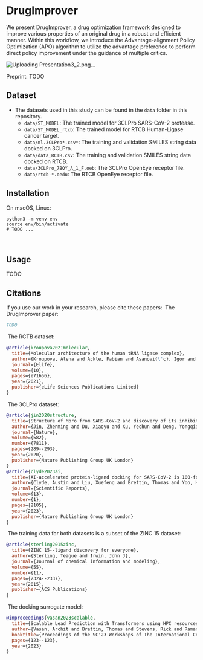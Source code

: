 # DrugImprover
We present DrugImprover, a drug optimization framework designed to improve various properties of an original drug in a robust and efficient manner. Within this workflow, we introduce the Advantage-alignment Policy Optimization (APO) algorithm to utilize the advantage preference to perform direct policy improvement under the guidance of multiple critics.

​![Uploading Presentation3_2.png…]()

Preprint: TODO
​
## Dataset
- The datasets used in this study can be found in the `data` folder in this repository.
  - `data/ST_MODEL`: The trained model for 3CLPro SARS-CoV-2 protease.
  - `data/ST_MODEL_rtcb`: The trained model for RTCB Human-Ligase cancer target.
  - `data/ml.3CLPro*.csv*`: The training and validation SMILES string data docked on 3CLPro.
  - `data/data_RCTB.csv`: The training and validation SMILES string data docked on RTCB.
  - `data/3CLPro_7BQY_A_1_F.oeb`: The 3CLPro OpenEye receptor file.
  - `data/rtcb-*.oedu`: The RTCB OpenEye receptor file.
​
​
## Installation
On macOS, Linux:
```
python3 -m venv env
source env/bin/activate
# TODO ...
```
​
## Usage
TODO
​
## Citations
If you use our work in your research, please cite these papers:
​
The DrugImprover paper:
```bibtex
TODO
```
​
The RCTB dataset:
```bibtex
@article{kroupova2021molecular,
  title={Molecular architecture of the human tRNA ligase complex},
  author={Kroupova, Alena and Ackle, Fabian and Asanovi{\'c}, Igor and Weitzer, Stefan and Boneberg, Franziska M and Faini, Marco and Leitner, Alexander and Chui, Alessia and Aebersold, Ruedi and Martinez, Javier and others},
  journal={Elife},
  volume={10},
  pages={e71656},
  year={2021},
  publisher={eLife Sciences Publications Limited}
}
```
​
The 3CLPro dataset:
```bibtex
@article{jin2020structure,
  title={Structure of Mpro from SARS-CoV-2 and discovery of its inhibitors},
  author={Jin, Zhenming and Du, Xiaoyu and Xu, Yechun and Deng, Yongqiang and Liu, Meiqin and Zhao, Yao and Zhang, Bing and Li, Xiaofeng and Zhang, Leike and Peng, Chao and others},
  journal={Nature},
  volume={582},
  number={7811},
  pages={289--293},
  year={2020},
  publisher={Nature Publishing Group UK London}
}
@article{clyde2023ai,
  title={AI-accelerated protein-ligand docking for SARS-CoV-2 is 100-fold faster with no significant change in detection},
  author={Clyde, Austin and Liu, Xuefeng and Brettin, Thomas and Yoo, Hyunseung and Partin, Alexander and Babuji, Yadu and Blaiszik, Ben and Mohd-Yusof, Jamaludin and Merzky, Andre and Turilli, Matteo and others},
  journal={Scientific Reports},
  volume={13},
  number={1},
  pages={2105},
  year={2023},
  publisher={Nature Publishing Group UK London}
}
```
​
The training data for both datasets is a subset of the ZINC 15 dataset:
```bibtex
@article{sterling2015zinc,
  title={ZINC 15--ligand discovery for everyone},
  author={Sterling, Teague and Irwin, John J},
  journal={Journal of chemical information and modeling},
  volume={55},
  number={11},
  pages={2324--2337},
  year={2015},
  publisher={ACS Publications}
}
```
​
The docking surrogate model:
```bibtex
@inproceedings{vasan2023scalable,
  title={Scalable Lead Prediction with Transformers using HPC resources},
  author={Vasan, Archit and Brettin, Thomas and Stevens, Rick and Ramanathan, Arvind and Vishwanath, Venkatram},
  booktitle={Proceedings of the SC'23 Workshops of The International Conference on High Performance Computing, Network, Storage, and Analysis},
  pages={123--123},
  year={2023}
}
```
